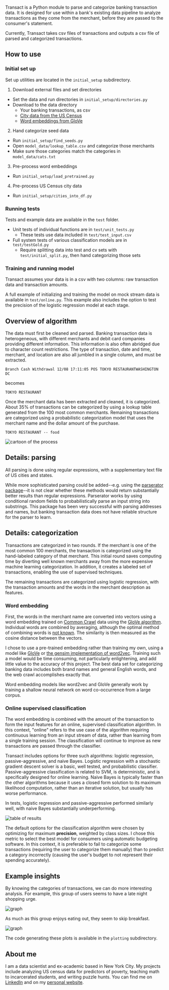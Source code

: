 Transact is a Python module to parse and categorize banking transaction data. It is designed for use within a bank's existing data pipeline to analyze transactions as they come from the merchant, before they are passed to the consumer's statement.

Currently, Transact takes csv files of transactions and outputs a csv file of parsed and categorized transactions.

## How to use 

### Initial set up
Set up utilities are located in the `initial_setup` subdirectory.

1. Download external files and set directories
  * Set the data and run directories in `initial_setup/directories.py`
  * Download to the data directory
    * Your banking transactions, as csv
    * [City data from the US Census](http://www.census.gov/geo/maps-data/data/gazetteer2015.html)
    * [Word embeddings from GloVe](http://nlp.stanford.edu/projects/glove/)
2. Hand categorize seed data
  * Run `initial_setup/find_seeds.py`
  * Open `model_data/lookup_table.csv` and categorize those merchants
  * Make sure those categories match the categories in `model_data/cats.txt`
3. Pre-process word embeddings
  * Run `initial_setup/load_pretrained.py`
4. Pre-process US Census city data
  * Run `initial_setup/cities_into_df.py`

### Running tests
Tests and example data are available in the `test` folder.

* Unit tests of individual functions are in `test/unit_tests.py`
  * These tests use data included in `test/test_input.csv`
* Full system tests of various classification models are in `test/testGold.py`
  * Require splitting data into test and cv sets with `test/initial_split.py`, then hand categorizing those sets

### Training and running model
Transact assumes your data is in a csv with two columns: raw transaction data and transaction amounts.

A full example of initializing and training the model on mock stream data is available in `test/online.py`.  This example also includes the option to test the precision of the logistic regression model at each stage.


## Overview of algorithm

The data must first be cleaned and parsed. Banking transaction data is heterogeneous, with different merchants and debit card companies providing different information. This information is also often abridged due to character count restrictions. The type of transaction, date and time, merchant, and location are also all jumbled in a single column, and must be extracted.

```
Branch Cash Withdrawal 12/08 17:11:05 POS TOKYO RESTAURANTWASHINGTON   DC
```

becomes

```
TOKYO RESTAURANT
```

Once the merchant data has been extracted and cleaned, it is categorized. About 35% of transactions can be categorized by using a lookup table generated from the 100 most common merchants. Remaining transactions are categorized using a probabilistic categorization model that uses the merchant name and the dollar amount of the purchase. 

```
TOKYO RESTAURANT -- food
```

![cartoon of the process](https://dl.dropboxusercontent.com/u/60385619/Eli_Goodfriend_Week4Demo.png)

## Details: parsing
All parsing is done using regular expressions, with a supplementary text file of US cities and states.

While more sophisticated parsing could be added--e.g. using the [parserator package](https://github.com/datamade/parserator)--it is not clear whether these methods would return substantially better results than regular expressions.  Parserator works by using conditional random fields to probabilistically parse an input string into substrings.  This package has been very successful with parsing addresses and names, but banking transaction data does not have reliable structure for the parser to learn.  

## Details: categorization
Transactions are categorized in two rounds. If the merchant is one of the most common 100 merchants, the transaction is categorized using the hand-labeled category of that merchant.  This initial round saves computing time by diverting well known merchants away from the more expensive machine learning categorization.  In addition, it creates a labeled set of transactions, enabling the use of supervised techniques.

The remaining transactions are categorized using logistic regression, with the transaction amounts and the words in the merchant description as features. 

### Word embedding
First, the words in the merchant name are converted into vectors using a word embedding trained on [Common Crawl](commoncrawl.org) data using the [GloVe algorithm](nlp.stanford.edu/projects/glove).  Individual words are combined by averaging, although the optimal method of combining words is [not known](http://stackoverflow.com/questions/29760935/how-to-get-vector-for-a-sentence-from-the-word2vec-of-tokens-in-sentence).  The similarity is then measured as the cosine distance between the vectors.

I chose to use a pre-trained embedding rather than training my own, using a model like [GloVe](nlp.stanford.edu/projects/glove) or [the gensim implementation of word2vec](https://radimrehurek.com/gensim/models/word2vec.html).  Training such a model would be time consuming, not particularly enlightening, and add little value to the accuracy of this project. The best data set for categorizing banking data includes both brand names and general English words, and the web crawl accomplishes exactly that. 

Word embedding models like word2vec and GloVe generally work by training a shallow neural network on word co-occurrence from a large corpus.

### Online supervised classification
The word embedding is combined with the amount of the transaction to form the input features for an online, supervised classification algorithm. In this context, "online" refers to the use case of the algorithm requiring continuous learning from an input stream of data, rather than learning from a single training session. The classification will continue to improve as new transactions are passed through the classifier.

Transact includes options for three such algorithms: logistic regression, passive-aggressive, and naive Bayes.  Logistic regression with a stochastic gradient descent solver is a basic, well tested, and probabilistic classifier.  Passive-aggressive classification is related to SVM, is deterministic, and is specifically designed for online learning.  Naive Bayes is typically faster than the other algorithms because it uses a closed form solution to its maximum likelihood computation, rather than an iterative solution, but usually has worse performance.

In tests, logistic regression and passive-aggressive performed similarly well, with naive Bayes substantially underperforming.

![table of results](https://dl.dropboxusercontent.com/u/60385619/results.png)

The default options for the classification algorithm were chosen by optimizing for maximum **precision**, weighted by class sizes.  I chose this metric to select the best model for consumers using automatic budgeting software.  In this context, it is preferable to fail to categorize some transactions (requiring the user to categorize them manually) than to predict a category incorrectly (causing the user's budget to not represent their spending accurately).

## Example insights
By knowing the categories of transactions, we can do more interesting analysis.  For example, this group of users seems to have a late night shopping urge.

![graph](https://dl.dropboxusercontent.com/u/60385619/avg_amount_per_hour.png)

As much as this group enjoys eating out, they seem to skip breakfast.

![graph](https://dl.dropboxusercontent.com/u/60385619/trans_per_hour.png)

The code generating these plots is available in the `plotting` subdirectory.

## About me
I am a data scientist and ex-academic based in New York City. My projects include analyzing US census data for predictors of poverty, teaching math to incarcerated students, and writing puzzle hunts.  You can find me on [LinkedIn](https://www.linkedin.com/in/eligoodfriend) and on my [personal website](www.eligoodfriend.com).
